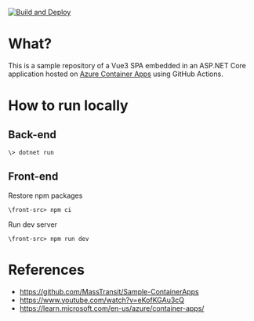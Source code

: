 [![Build and Deploy](https://github.com/thomasdc/azurecontainerapps-poc/actions/workflows/BuildDeploy.yml/badge.svg?branch=main)](https://github.com/thomasdc/azurecontainerapps-poc/actions/workflows/BuildDeploy.yml)

# What?

This is a sample repository of a Vue3 SPA embedded in an ASP.NET Core application hosted on [Azure Container Apps](https://acapoc-ca.nicedune-6b35d3ac.northeurope.azurecontainerapps.io/) using GitHub Actions.

# How to run locally

## Back-end
`\> dotnet run`

## Front-end

Restore npm packages

`\front-src> npm ci`

Run dev server

`\front-src> npm run dev`

# References
- https://github.com/MassTransit/Sample-ContainerApps
- https://www.youtube.com/watch?v=eKofKGAu3cQ
- https://learn.microsoft.com/en-us/azure/container-apps/